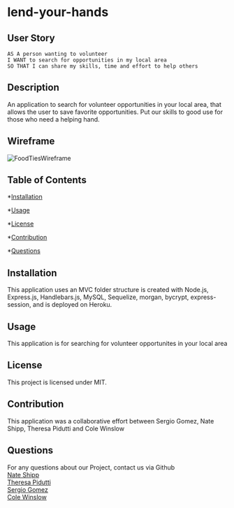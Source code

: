 # lend-your-hands

## User Story

```
AS A person wanting to volunteer
I WANT to search for opportunities in my local area
SO THAT I can share my skills, time and effort to help others
```

## Description

An application to search for volunteer opportunities in your local area, that allows the user to save favorite opportunities.  Put our skills to good use for those who need a helping hand.

## Wireframe

![FoodTiesWireframe](https://user-images.githubusercontent.com/77896188/116616337-7648cf80-a8f1-11eb-80ee-4d8e3f4f74ae.png)

## Table of Contents

\*[Installation](#installation)

\*[Usage](#usage)

\*[License](#license)

\*[Contribution](#contribution)

\*[Questions](#questions)

## Installation

This application uses an MVC folder structure is created with Node.js, Express.js, Handlebars.js, MySQL, Sequelize, morgan, bycrypt, express-session, and is deployed on Heroku.

## Usage

This application is for searching for volunteer opportunites in your local area

## License

This project is licensed under MIT.

## Contribution

This application was a collaborative effort between Sergio Gomez, Nate Shipp, Theresa Pidutti and Cole Winslow

## Questions
For any questions about our Project, contact us via Github <br/>
[Nate Shipp](https://github.com/nateskate256)  <br/>
[Theresa Pidutti](https://github.com/tpidutti) <br/>
[Sergio Gomez](https://github.com/sergiogomez100000) <br/>
[Cole Winslow](https://github.com/ColeThomasWinslow)

